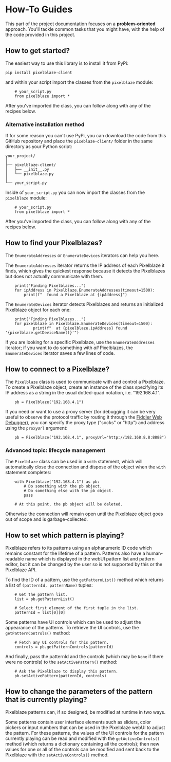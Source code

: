 # How-To Guides

This part of the project documentation focuses on a **problem-oriented** approach. You'll tackle common
tasks that you might have, with the help of the code provided in this project.

## How to get started?

The easiest way to use this library is to install it from PyPi:

```pip install pixelblaze-client```

and within your script import the classes from the `pixelblaze` module:

```
    # your_script.py
    from pixelblaze import *
```

After you've imported the class, you can follow along with any of the recipes below.

### Alternative installation method

If for some reason you can't use PyPi, you can download the code from this GitHub repository and place the `pixeblaze-client/` folder in the same directory as your Python script:

    your_project/
    │
    ├── pixelblaze-client/
    │   ├── __init__.py
    │   └── pixelblaze.py
    │
    └── your_script.py

Inside of `your_script.py` you can now import the classes from the `pixelblaze` module:

```
    # your_script.py
    from pixelblaze import *
```

After you've imported the class, you can follow along with any of the recipes below.

## How to find your Pixelblazes?

The `EnumerateAddresses` or `EnumerateDevices` iterators can help you here.

The `EnumerateAddresses` iterator returns the IP address of each Pixelblaze it finds, which gives the quickest response because it detects the Pixelblazes but does not actually communicate with them.

```
    print("Finding Pixelblazes...")
    for ipAddress in Pixelblaze.EnumerateAddresses(timeout=1500):
        print(f"  found a Pixelblaze at {ipAddress}")
```

The `EnumerateDevices` iterator detects Pixelblazes and returns an initialized Pixelblaze object for each one:

```
    print("Finding Pixelblazes...")
    for pixelblaze in Pixelblaze.EnumerateDevices(timeout=1500):
            print(f"  at {pixelblaze.ipAddress} found '{pixelblaze.getDeviceName()}'")
```

If you are looking for a specific Pixelblaze, use the `EnumerateAddresses` iterator; if you want to do something with *all* Pixelblazes, the `EnumerateDevices` iterator saves a few lines of code.

## How to connect to a Pixelblaze?

The `Pixelblaze` class is used to communicate with and control a Pixelblaze.  To create a Pixelblaze object, create an instance of the class specifying its IP address as a string in the usual dotted-quad notation, i.e. "192.168.4.1".  

```
    pb = Pixelblaze("192.168.4.1")
```

If you need or want to use a proxy server (for debugging it can be very useful to observe the protocol traffic by routing it through the [Fiddler Web Debugger](https://www.telerik.com/fiddler/)), you can specify the proxy type ("socks" or "http") and address using the `proxyUrl` argument:

```
    pb = Pixelblaze("192.168.4.1", proxyUrl="http://192.168.8.8:8888")
```

### Advanced topic: lifecycle management

The `Pixelblaze` class can be used in a `with` statement, which will automatically close the connection and dispose of the object when the `with` statement completes:

```
    with Pixelblaze("192.168.4.1") as pb:
        # Do something with the pb object.
        # Do something else with the pb object.
        pass

    # At this point, the pb object will be deleted.
```

Otherwise the connection will remain open until the Pixelblaze object goes out of scope and is garbage-collected.

## How to set which pattern is playing?

Pixelblaze refers to its patterns using an alphanumeric ID code which remains constant for the lifetime of a pattern.  Patterns also have a human-readable name which is displayed in the webUI pattern list and pattern editor, but it can be changed by the user so is not supported by this or the Pixelblaze API.

To find the ID of a pattern, use the `getPatternList()` method which returns a list of `(patternId, patternName)` tuples:

```
    # Get the pattern list.
    list = pb.getPatternList()

    # Select first element of the first tuple in the list.
    patternId = list[0][0]
```

Some patterns have UI controls which can be used to adjust the appearance of the patterns.  To retrieve the UI controls, use the `getPatternControls()` method:

```
    # Fetch any UI controls for this pattern.
    controls = pb.getPatternControls(patternId)
```

And finally, pass the patternId and the controls (which may be `None` if there were no controls) to the `setActivePattern()` method:
```
    # Ask the Pixelblaze to display this pattern.
    pb.setActivePattern(patternId, controls)
```

## How to change the parameters of the pattern that is currently playing?

Pixelblaze patterns can, if so designed, be modified at runtime in two ways.

Some patterns contain user interface elements such as sliders, color pickers or input numbers that can be used in the Pixelblaze webUI to adjust the pattern.  For these patterns, the values of the UI controls for the pattern currently playing can be read and modified with the `getActiveControls()` method (which returns a dictionary containing all the controls); then new values for one or all of the controls can be modified and sent back to the Pixelblaze with the `setActiveControls()` method.
